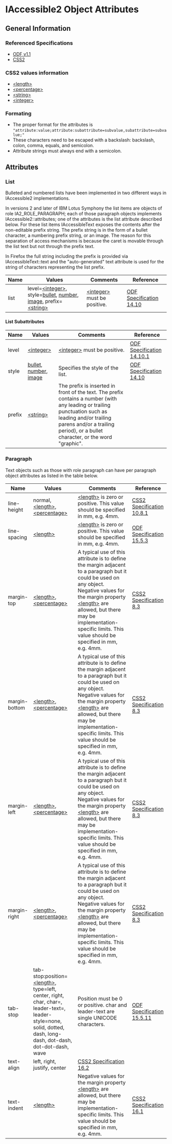 <!--
SPDX-License-Identifier: CC-BY-NC-SA-4.0
-->

# IAccessible2 Object Attributes

## General Information

### Referenced Specifications

  *  [ODF v1.1](http://docs.oasis-open.org/office/v1.1/OS/OpenDocument-v1.1-html/OpenDocument-v1.1.html)
  *  [CSS2](http://www.w3.org/TR/REC-CSS2/)

### CSS2 values information

  *  [\<length\>](http://www.w3.org/TR/REC-CSS2/syndata.html#value-def-length)
  *  [\<percentage\>](http://www.w3.org/TR/REC-CSS2/syndata.html#value-def-percentage)
  *  [\<string\>](http://www.w3.org/TR/REC-CSS2/syndata.html#strings)
  *  [\<integer\>](http://www.w3.org/TR/REC-CSS2/syndata.html#q13)

### Formating

  *  The proper format for the attributes is `"attribute:value;attribute:subattribute=subvalue,subattribute=subvalue;"`
  *  These characters need to be escaped with a backslash:  backslash, colon, comma, equals, and semicolon.
  *  Attribute strings must always end with a semicolon.

## Attributes

### List

Bulleted and numbered lists have been implemented in two different ways in IAccessible2 implementations.

In versions 2 and later of IBM Lotus Symphony the list items are objects of role IA2_ROLE_PARAGRAPH; each of those paragraph objects implements IAccessible2::attributes; one of the attributes is the list attribute described below.  For these list items IAccessibleText exposes the contents after the non-editable prefix string.  The prefix string is in the form of a bullet character, a numbering prefix string, or an image.  The reason for this separation of access mechanisms is because the caret is movable through the list text but not through the prefix text.

In Firefox the full string including the prefix is provided via IAccessibleText::text and the "auto-generated" text attribute is used for the string of characters representing the list prefix.

|Name|Values|Comments|Reference|
|---|---|---|---|
| list| level=[\<integer\>](http://www.w3.org/TR/REC-CSS2/syndata.html#q13), style=[bullet](http://docs.oasis-open.org/office/v1.1/OS/OpenDocument-v1.1-html/OpenDocument-v1.1.html#outline:14.10.3.Bullet_Level_Style), [number](http://docs.oasis-open.org/office/v1.1/OS/OpenDocument-v1.1-html/OpenDocument-v1.1.html#outline:14.10.2.Number_Level_Style), [image](http://docs.oasis-open.org/office/v1.1/OS/OpenDocument-v1.1-html/OpenDocument-v1.1.html#outline:14.10.4.Image_Level_Style), prefix=[\<string\>](http://www.w3.org/TR/REC-CSS2/syndata.html#strings)| [\<integer\>](http://www.w3.org/TR/REC-CSS2/syndata.html#q13) must be positive.| [ODF Specification  14.10](http://docs.oasis-open.org/office/v1.1/OS/OpenDocument-v1.1-html/OpenDocument-v1.1.html#outline:14.10.List_Style)|

#### List Subattributes

|Name|Values|Comments|Reference|
|---|---|---|---|
| level| [\<integer\>](http://www.w3.org/TR/REC-CSS2/syndata.html#q13)| [\<integer\>](http://www.w3.org/TR/REC-CSS2/syndata.html#q13) must be positive.|[ODF Specification  14.10.1](http://docs.oasis-open.org/office/v1.1/OS/OpenDocument-v1.1-html/OpenDocument-v1.1.html#outline:14.10.1.Common_List-Level_Style_Attributes)|
| style| [bullet](http://docs.oasis-open.org/office/v1.1/OS/OpenDocument-v1.1-html/OpenDocument-v1.1.html#outline:14.10.3.Bullet_Level_Style), [number](http://docs.oasis-open.org/office/v1.1/OS/OpenDocument-v1.1-html/OpenDocument-v1.1.html#outline:14.10.2.Number_Level_Style), [image](http://docs.oasis-open.org/office/v1.1/OS/OpenDocument-v1.1-html/OpenDocument-v1.1.html#outline:14.10.4.Image_Level_Style)| Specifies the style of the list.| [ODF Specification  14.10](http://docs.oasis-open.org/office/v1.1/OS/OpenDocument-v1.1-html/OpenDocument-v1.1.html#outline:14.10.List_Style)|
| prefix| [\<string\>](http://www.w3.org/TR/REC-CSS2/syndata.html#strings)| The prefix is inserted in front of the text.  The prefix contains a number (with any leading or trailing punctuation such as leading and/or trailing parens and/or a trailing period), or a bullet character, or the word "graphic".


### Paragraph

Text objects such as those with role paragraph can have per paragraph object attributes as listed in the table below.

|Name|Values|Comments|Reference|
|---|---|---|---|
| line-height| normal, [\<length\>](http://www.w3.org/TR/REC-CSS2/syndata.html#value-def-length), [\<percentage\>](http://www.w3.org/TR/REC-CSS2/syndata.html#value-def-percentage)| [\<length\>](http://www.w3.org/TR/REC-CSS2/syndata.html#value-def-length) is zero or positive.  This value should be specified in mm, e.g. 4mm.| [CSS2 Specification 10.8.1](http://www.w3.org/TR/REC-CSS2/visudet.html#propdef-line-height)|
| line-spacing| [\<length\>](http://www.w3.org/TR/REC-CSS2/syndata.html#value-def-length)| [\<length\>](http://www.w3.org/TR/REC-CSS2/syndata.html#value-def-length) is zero or positive.  This value should be specified in mm, e.g. 4mm.| [ODF Specification 15.5.3](http://docs.oasis-open.org/office/v1.1/OS/OpenDocument-v1.1-html/OpenDocument-v1.1.html#outline:15.5.3.Line_Distance)|
| margin-top| [\<length\>](http://www.w3.org/TR/REC-CSS2/syndata.html#value-def-length), [\<percentage\>](http://www.w3.org/TR/REC-CSS2/syndata.html#value-def-percentage)| A typical use of this attribute is to define the margin adjacent to a paragraph but it could be used on any object.  Negative values for the margin property [\<length\>](http://www.w3.org/TR/REC-CSS2/syndata.html#value-def-length) are allowed, but there may be implementation-specific limits.  This value should be specified in mm, e.g. 4mm.| [CSS2 Specification 8.3](http://www.w3.org/TR/REC-CSS2/box.html#propdef-margin-bottom)|
| margin-bottom| [\<length\>](http://www.w3.org/TR/REC-CSS2/syndata.html#value-def-length), [\<percentage\>](http://www.w3.org/TR/REC-CSS2/syndata.html#value-def-percentage)| A typical use of this attribute is to define the margin adjacent to a paragraph but it could be used on any object.  Negative values for the margin property [\<length\>](http://www.w3.org/TR/REC-CSS2/syndata.html#value-def-length) are allowed, but there may be implementation-specific limits.  This value should be specified in mm, e.g. 4mm.| [CSS2 Specification 8.3](http://www.w3.org/TR/REC-CSS2/box.html#propdef-margin-bottom)|
| margin-left| [\<length\>](http://www.w3.org/TR/REC-CSS2/syndata.html#value-def-length), [\<percentage\>](http://www.w3.org/TR/REC-CSS2/syndata.html#value-def-percentage)| A typical use of this attribute is to define the margin adjacent to a paragraph but it could be used on any object.  Negative values for the margin property [\<length\>](http://www.w3.org/TR/REC-CSS2/syndata.html#value-def-length) are allowed, but there may be implementation-specific limits.  This value should be specified in mm, e.g. 4mm.| [CSS2 Specification 8.3](http://www.w3.org/TR/REC-CSS2/box.html#propdef-margin-left)|
| margin-right| [\<length\>](http://www.w3.org/TR/REC-CSS2/syndata.html#value-def-length), [\<percentage\>](http://www.w3.org/TR/REC-CSS2/syndata.html#value-def-percentage)| A typical use of this attribute is to define the margin adjacent to a paragraph but it could be used on any object.  Negative values for the margin property [\<length\>](http://www.w3.org/TR/REC-CSS2/syndata.html#value-def-length) are allowed, but there may be implementation-specific limits.  This value should be specified in mm, e.g. 4mm.| [CSS2 Specification 8.3](http://www.w3.org/TR/REC-CSS2/box.html#propdef-margin-right)|
| tab-stop| tab-stop:position=[\<length\>](http://www.w3.org/TR/REC-CSS2/syndata.html#value-def-length), type=left, center, right, char, char=<character>, leader-text=<character>, leader-style=none, solid, dotted, dash, long-dash, dot-dash, dot-dot-dash, wave| Position must be 0 or positive. char and leader-text are single UNICODE characters.| [ODF Specification 15.5.11](http://docs.oasis-open.org/office/v1.1/OS/OpenDocument-v1.1-html/OpenDocument-v1.1.html#outline:15.5.11.Tab_Stops)|
| text-align| left, right, justify, center| [CSS2 Specification 16.2](http://www.w3.org/TR/REC-CSS2/text.html#propdef-text-align)|
| text-indent| [\<length\>](http://www.w3.org/TR/REC-CSS2/syndata.html#value-def-length)| Negative values for the margin property [\<length\>](http://www.w3.org/TR/REC-CSS2/syndata.html#value-def-length) are allowed, but there may be implementation-specific limits.  This value should be specified in mm, e.g. 4mm.| [CSS2 Specification 16.1](http://www.w3.org/TR/REC-CSS2/text.html#propdef-text-indent)|



